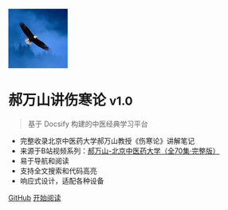 ![logo](Image/20250712140905.jpg)

# 郝万山讲伤寒论 <small>v1.0</small>

> 基于 Docsify 构建的中医经典学习平台

- 完整收录北京中医药大学郝万山教授《伤寒论》讲解笔记
- 来源于B站视频系列：[郝万山-北京中医药大学（全70集·完整版）](https://www.bilibili.com/video/BV1Hv4y1b7Qo/?)
- 易于导航和阅读
- 支持全文搜索和代码高亮
- 响应式设计，适配各种设备

[GitHub](https://github.com/yeyangchen2009/hws-zjshl)
[开始阅读](#郝万山讲伤寒论)
